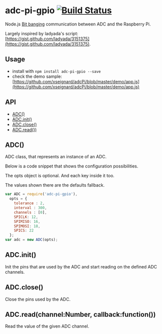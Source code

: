 # adc-pi-gpio [![Build Status](https://travis-ci.org/xseignard/adcPi.png?branch=master)](https://travis-ci.org/xseignard/adcPi)
Node.js [Bit banging](http://en.wikipedia.org/wiki/Bit_banging) communication between ADC and the Raspberry Pi.

Largely inspired by ladyada's script: [https://gist.github.com/ladyada/3151375](https://gist.github.com/ladyada/3151375).

## Usage
- install with `npm install adc-pi-gpio --save` 
- check the demo sample: [https://github.com/xseignard/adcPi/blob/master/demo/app.js](https://github.com/xseignard/adcPi/blob/master/demo/app.js)

## API

  - [ADC()](#adc)
  - [ADC.init()](#adcinit)
  - [ADC.close()](#adcclose)
  - [ADC.read())](#adcreadchannelnumbercallbackfunction)

## ADC()

  ADC class, that represents an instance of an ADC. 
  
  Below is a code snippet that shows the configuration possibilities. 
  
  The opts object is optional. And each key inside it too.
  
  The values shown there are the defaults fallback.
  
```js
var ADC = require('adc-pi-gpio'),
  opts = {
    tolerance : 2,
    interval : 300,
    channels : [0],
    SPICLK: 12,
    SPIMISO: 16,
    SPIMOSI: 18,
    SPICS: 22
  };
var adc = new ADC(opts);
```

## ADC.init()

  Init the pins that are used by the ADC and start reading on the defined ADC channels.

## ADC.close()

  Close the pins used by the ADC.

## ADC.read(channel:Number, callback:function())

  Read the value of the given ADC channel.
